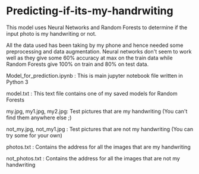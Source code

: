 # Predicting-if-its-my-handrwiting
This model uses Neural Networks and Random Forests to determine if the input photo is my handwriting or not. 

All the data used has been taking by my phone and hence needed some preprocessing and data augmentation.
Neural networks don't seem to work well as they give some 60% accuracy at max on the train data while Random Forests give 100% on train and 80% on test data.

Model_for_prediction.ipynb : This is main jupyter notebook file written in Python 3

model.txt : This text file contains one of my saved models for Random Forests

my.jpg, my1.jpg, my2.jpg: Test pictures that are my handwriting (You can't find them anywhere else ;)

not_my.jpg, not_my1.jpg : Test pictures that are not my handwriting (You can try some for your own)

photos.txt : Contains the address for all the images that are my handwriting

not_photos.txt : Contains the address for all the images that are not my handwriting
